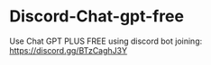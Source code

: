 # Discord-Chat-gpt-free
Use Chat GPT PLUS FREE using discord bot joining: https://discord.gg/BTzCaghJ3Y







              